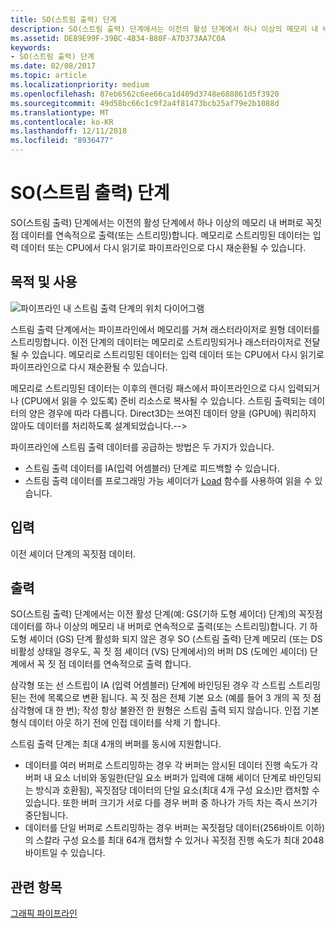 ```yaml
---
title: SO(스트림 출력) 단계
description: SO(스트림 출력) 단계에서는 이전의 활성 단계에서 하나 이상의 메모리 내 버퍼로 꼭짓점 데이터를 연속적으로 출력(또는 스트리밍)합니다. 메모리로 스트리밍된 데이터는 입력 데이터 또는 CPU에서 다시 읽기로 파이프라인으로 다시 재순환될 수 있습니다.
ms.assetid: DE89E99F-39BC-4B34-B80F-A7D373AA7C0A
keywords:
- SO(스트림 출력) 단계
ms.date: 02/08/2017
ms.topic: article
ms.localizationpriority: medium
ms.openlocfilehash: 87eb6562c6ee66ca1d409d3748e688861d5f3920
ms.sourcegitcommit: 49d58bc66c1c9f2a4f81473bcb25af79e2b1088d
ms.translationtype: MT
ms.contentlocale: ko-KR
ms.lasthandoff: 12/11/2018
ms.locfileid: "8936477"
---
```

# <a name="stream-output-so-stage"></a>SO(스트림 출력) 단계


SO(스트림 출력) 단계에서는 이전의 활성 단계에서 하나 이상의 메모리 내 버퍼로 꼭짓점 데이터를 연속적으로 출력(또는 스트리밍)합니다. 메모리로 스트리밍된 데이터는 입력 데이터 또는 CPU에서 다시 읽기로 파이프라인으로 다시 재순환될 수 있습니다.

## <a name="span-idpurposeandusesspanspan-idpurposeandusesspanspan-idpurposeandusesspanpurpose-and-uses"></a><span id="Purpose_and_uses"></span><span id="purpose_and_uses"></span><span id="PURPOSE_AND_USES"></span>목적 및 사용


![파이프라인 내 스트림 출력 단계의 위치 다이어그램](images/d3d10-pipeline-stages-so.png)

스트림 출력 단계에서는 파이프라인에서 메모리를 거쳐 래스터라이저로 원형 데이터를 스트리밍합니다. 이전 단계의 데이터는 메모리로 스트리밍되거나 래스터라이저로 전달될 수 있습니다. 메모리로 스트리밍된 데이터는 입력 데이터 또는 CPU에서 다시 읽기로 파이프라인으로 다시 재순환될 수 있습니다.

메모리로 스트리밍된 데이터는 이후의 렌더링 패스에서 파이프라인으로 다시 입력되거나 (CPU에서 읽을 수 있도록) 준비 리소스로 복사될 수 있습니다. 스트림 출력되는 데이터의 양은 경우에 따라 다릅니다. Direct3D는 쓰여진 데이터 양을 (GPU에) 쿼리하지 않아도 데이터를 처리하도록 설계되었습니다.--&gt;

파이프라인에 스트림 출력 데이터를 공급하는 방법은 두 가지가 있습니다.

-   스트림 출력 데이터를 IA(입력 어셈블러) 단계로 피드백할 수 있습니다.
-   스트림 출력 데이터를 프로그래밍 가능 셰이더가 [Load](https://msdn.microsoft.com/library/windows/desktop/bb509694) 함수를 사용하여 읽을 수 있습니다.

## <a name="span-idinputspanspan-idinputspanspan-idinputspaninput"></a><span id="Input"></span><span id="input"></span><span id="INPUT"></span>입력


이전 셰이더 단계의 꼭짓점 데이터.

## <a name="span-idoutputspanspan-idoutputspanspan-idoutputspanoutput"></a><span id="Output"></span><span id="output"></span><span id="OUTPUT"></span>출력


SO(스트림 출력) 단계에서는 이전 활성 단계(예: GS(기하 도형 셰이더) 단계)의 꼭짓점 데이터를 하나 이상의 메모리 내 버퍼로 연속적으로 출력(또는 스트리밍)합니다. 기 하 도형 셰이더 (GS) 단계 활성화 되지 않은 경우 SO (스트림 출력) 단계 메모리 (또는 DS 비활성 상태일 경우도, 꼭 짓 점 셰이더 (VS) 단계에서)의 버퍼 DS (도메인 셰이더) 단계에서 꼭 짓 점 데이터를 연속적으로 출력 합니다.

삼각형 또는 선 스트립이 IA (입력 어셈블러) 단계에 바인딩된 경우 각 스트립 스트리밍된는 전에 목록으로 변환 됩니다. 꼭 짓 점은 전체 기본 요소 (예를 들어 3 개의 꼭 짓 점 삼각형에 대 한 번); 작성 항상 불완전 한 원형은 스트림 출력 되지 않습니다. 인접 기본 형식 데이터 아웃 하기 전에 인접 데이터를 삭제 기 합니다.

스트림 출력 단계는 최대 4개의 버퍼를 동시에 지원합니다.

-   데이터를 여러 버퍼로 스트리밍하는 경우 각 버퍼는 암시된 데이터 진행 속도가 각 버퍼 내 요소 너비와 동일한(단일 요소 버퍼가 입력에 대해 셰이더 단계로 바인딩되는 방식과 호환됨), 꼭짓점당 데이터의 단일 요소(최대 4개 구성 요소)만 캡처할 수 있습니다. 또한 버퍼 크기가 서로 다를 경우 버퍼 중 하나가 가득 차는 즉시 쓰기가 중단됩니다.
-   데이터를 단일 버퍼로 스트리밍하는 경우 버퍼는 꼭짓점당 데이터(256바이트 이하)의 스칼라 구성 요소를 최대 64개 캡처할 수 있거나 꼭짓점 진행 속도가 최대 2048바이트일 수 있습니다.

## <a name="span-idrelated-topicsspanrelated-topics"></a><span id="related-topics"></span>관련 항목


[그래픽 파이프라인](graphics-pipeline.md)

 

 




